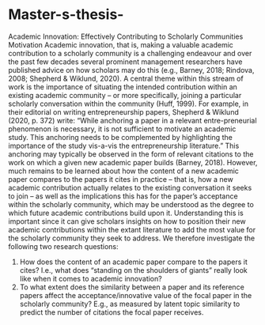 # Master-s-thesis-
Academic Innovation: Effectively Contributing to Scholarly Communities
Motivation
Academic innovation, that is, making a valuable academic contribution to a scholarly community is a challenging endeavour and over the past few decades several prominent management researchers have published advice on how scholars may do this (e.g., Barney, 2018; Rindova, 2008; Shepherd & Wiklund, 2020).
A central theme within this stream of work is the importance of situating the intended contribution within an existing academic community – or more specifically, joining a particular scholarly conversation within the community (Huff, 1999).
For example, in their editorial on writing entrepreneurship papers, Shepherd & Wiklund (2020, p. 372) write: “While anchoring a paper in a relevant entre-preneurial phenomenon is necessary, it is not sufficient to motivate an academic study. This anchoring needs to be complemented by highlighting the importance of the study vis-a-vis the entrepreneurship literature.”
This anchoring may typically be observed in the form of relevant citations to the work on which a given new academic paper builds (Barney, 2018).
However, much remains to be learned about how the content of a new academic paper compares to the papers it cites in practice – that is, how a new academic contribution actually relates to the existing conversation it seeks to join – as well as the implications this has for the paper’s acceptance within the scholarly community, which may be understood as the degree to which future academic contributions build upon it.
Understanding this is important since it can give scholars insights on how to position their new academic contributions within the extant literature to add the most value for the scholarly community they seek to address.
We therefore investigate the following two research questions:
1) How does the content of an academic paper compare to the papers it cites? I.e., what does “standing on the shoulders of giants” really look like when it comes to academic innovation?
2) To what extent does the similarity between a paper and its reference papers affect the acceptance/innovative value of the focal paper in the scholarly community? E.g., as measured by latent topic similarity to predict the number of citations the focal paper receives.
